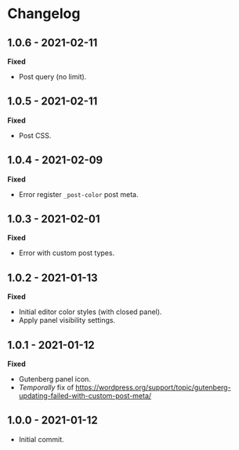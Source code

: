 # Changelog

## 1.0.6 - 2021-02-11
**Fixed**

* Post query (no limit).

## 1.0.5 - 2021-02-11
**Fixed**

* Post CSS.

## 1.0.4 - 2021-02-09
**Fixed**

* Error register `_post-color` post meta.

## 1.0.3 - 2021-02-01
**Fixed**

* Error with custom post types.

## 1.0.2 - 2021-01-13
**Fixed**

* Initial editor color styles (with closed panel).
* Apply panel visibility settings.

## 1.0.1 - 2021-01-12
**Fixed**

* Gutenberg panel icon.
* _Temporally_ fix of https://wordpress.org/support/topic/gutenberg-updating-failed-with-custom-post-meta/

## 1.0.0 - 2021-01-12

* Initial commit.